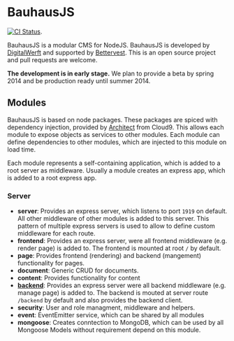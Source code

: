 # BauhausJS

[![CI Status](https://travis-ci.org/bauhausjs/bauhausjs.png)](https://travis-ci.org/bauhausjs/bauhausjs).

BauhausJS is a modular CMS for NodeJS. BauhausJS is developed by [DigitalWerft](http://digitalwerft.com) and supported by [Bettervest](https://bettervest.de/). This is an open source project and pull requests are welcome.

**The development is in early stage.** We plan to provide a beta by spring 2014 and be production ready until summer 2014.


## Modules

BauhausJS is based on node packages. These packages are spiced with dependency injection, provided by [Architect](https://github.com/c9/architect) from Cloud9. This allows each module to expose objects as services to other modules. Each module can define dependencies to other modules, which are injected to this module on load time.

Each module represents a self-containing application, which is added to a root server as middleware. Usually a module creates an express app, which is added to a root express app.

### Server

* **server**: Provides an express server, which listens to port `1919` on default. All other middleware of other modules is added to this server. This pattern of multiple express servers is used to allow to define custom middleware for each route. 
* **frontend**: Provides an express server, were all frontend middleware (e.g. render page) is added to. The frontend is mounted at root `/` by default.
* **page**: Provides frontend (rendering) and backend (mangement) functionality for pages.
* **document**: Generic CRUD for documents.
* **content**: Provides functionality for content 
* **[backend](https://github.com/bauhausjs/bauhausjs/tree/master/backend)**: Provides an express server were all backend middleware (e.g. manage page) is added to. The backend is mouted at server route `/backend` by default and also provides the backend client.
* **security**: User and role managment, middleware and helpers.
* **event**: EventEmitter service, which can be shared by all modules
* **mongoose**: Creates conntection to MongoDB, which can be used by all Mongoose Models without requirement depend on this module.




